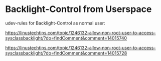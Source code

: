 
# Backlight-Control from Userspace

udev-rules for Backlight-Control as normal user:

https://linustechtips.com/topic/1246132-allow-non-root-user-to-access-sysclassbacklight/?do=findComment&comment=14015740

https://linustechtips.com/topic/1246132-allow-non-root-user-to-access-sysclassbacklight/?do=findComment&comment=14015728
